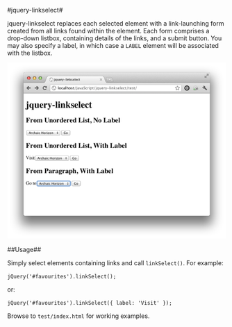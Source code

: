 #jquery-linkselect#

jquery-linkselect replaces each selected element with a link-launching form created from all links found within the
element.  Each form comprises a drop-down listbox, containing details of the links, and a submit button.  You may also
specify a label, in which case a `LABEL` element will be associated with the listbox.

![](https://github.com/archaichorizon/jquery-linkselect/raw/master/screenshot_1.png)

##Usage##

Simply select elements containing links and call `linkSelect()`.  For example:

    jQuery('#favourites').linkSelect();

or:

    jQuery('#favourites').linkSelect({ label: 'Visit' });

Browse to `test/index.html` for working examples.